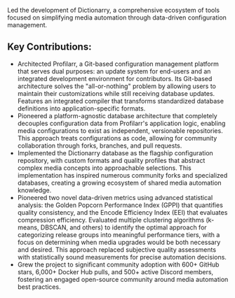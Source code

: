 Led the development of Dictionarry, a comprehensive ecosystem of tools focused on simplifying media automation through data-driven configuration management.

## Key Contributions:
- Architected Profilarr, a Git-based configuration management platform that serves dual purposes: an update system for end-users and an integrated development environment for contributors. Its Git-based architecture solves the "all-or-nothing" problem by allowing users to maintain their customizations while still receiving database updates. Features an integrated compiler that transforms standardized database definitions into application-specific formats.
- Pioneered a platform-agnostic database architecture that completely decouples configuration data from Profilarr's application logic, enabling media configurations to exist as independent, versionable repositories. This approach treats configurations as code, allowing for community collaboration through forks, branches, and pull requests.
- Implemented the Dictionarry database as the flagship configuration repository, with custom formats and quality profiles that abstract complex media concepts into approachable selections. This implementation has inspired numerous community forks and specialized databases, creating a growing ecosystem of shared media automation knowledge.
- Pioneered two novel data-driven metrics using advanced statistical analysis: the Golden Popcorn Performance Index (GPPI) that quantifies quality consistency, and the Encode Efficiency Index (EEI) that evaluates compression efficiency. Evaluated multiple clustering algorithms (k-means, DBSCAN, and others) to identify the optimal approach for categorizing release groups into meaningful performance tiers, with a focus on determining when media upgrades would be both necessary and desired. This approach replaced subjective quality assessments with statistically sound measurements for precise automation decisions.
- Grew the project to significant community adoption with 600+ GitHub stars, 6,000+ Docker Hub pulls, and 500+ active Discord members, fostering an engaged open-source community around media automation best practices.